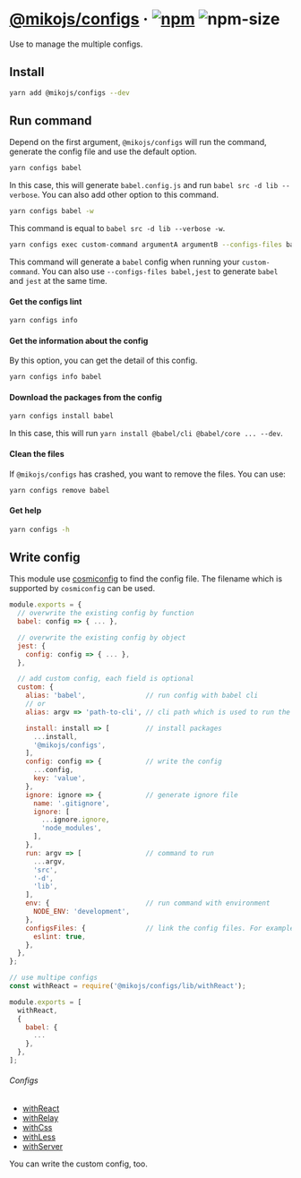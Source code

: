# [@mikojs/configs][website] · <!-- badges.start -->[![npm][npm-image]][npm-link] ![npm-size][npm-size-image]

[npm-image]: https://img.shields.io/npm/v/@mikojs/configs.svg
[npm-link]: https://www.npmjs.com/package/@mikojs/configs
[npm-size-image]: https://img.shields.io/bundlephobia/minzip/@mikojs/configs.svg

<!-- badges.end -->

[website]: https://mikojs.github.io/core/configs

Use to manage the multiple configs.

## Install

```sh
yarn add @mikojs/configs --dev
```

## Run command

Depend on the first argument, `@mikojs/configs` will run the command, generate the config file and use the default option.

```sh
yarn configs babel
```

In this case, this will generate `babel.config.js` and run `babel src -d lib --verbose`.
You can also add other option to this command.

```sh
yarn configs babel -w
```

This command is equal to `babel src -d lib --verbose -w`.

```sh
yarn configs exec custom-command argumentA argumentB --configs-files babel
```

This command will generate a `babel` config when running your `custom-command`. You can also use `--configs-files babel,jest` to generate `babel` and `jest` at the same time.

#### Get the configs lint

```sh
yarn configs info
```

#### Get the information about the config

By this option, you can get the detail of this config.

```sh
yarn configs info babel
```

#### Download the packages from the config

```sh
yarn configs install babel
```

In this case, this will run `yarn install @babel/cli @babel/core ... --dev`.

#### Clean the files

If `@mikojs/configs` has crashed, you want to remove the files. You can use:

```sh
yarn configs remove babel
```

#### Get help

```sh
yarn configs -h
```

## Write config

This module use [cosmiconfig](https://github.com/davidtheclark/cosmiconfig) to find the config file. The filename which is supported by `cosmiconfig` can be used.

```js
module.exports = {
  // overwrite the existing config by function
  babel: config => { ... },

  // overwrite the existing config by object
  jest: {
    config: config => { ... },
  },

  // add custom config, each field is optional
  custom: {
    alias: 'babel',               // run config with babel cli
    // or
    alias: argv => 'path-to-cli', // cli path which is used to run the command

    install: install => [         // install packages
      ...install,
      '@mikojs/configs',
    ],
    config: config => {           // write the config
      ...config,
      key: 'value',
    },
    ignore: ignore => {           // generate ignore file
      name: '.gitignore',
      ignore: [
        ...ignore.ignore,
        'node_modules',
      ],
    },
    run: argv => [                // command to run
      ...argv,
      'src',
      '-d',
      'lib',
    ],
    env: {                        // run command with environment
      NODE_ENV: 'development',
    },
    configsFiles: {               // link the config files. For example, `jest` need to run with `babel`, you need to add `babel: true`
      eslint: true,
    },
  },
};

// use multipe configs
const withReact = require('@mikojs/configs/lib/withReact');

module.exports = [
  withReact,
  {
    babel: {
      ...
    },
  },
];
```

###### Configs

- [withReact](./src/withReact)
- [withRelay](./src/withRelay)
- [withCss](./src/withCss)
- [withLess](./src/withLess)
- [withServer](./src/withServer)

You can write the custom config, too.
